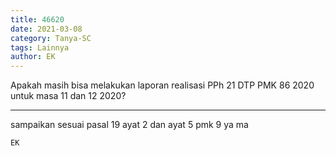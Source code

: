 ```yaml
---
title: 46620
date: 2021-03-08
category: Tanya-SC
tags: Lainnya
author: EK
---
```


Apakah masih bisa melakukan laporan realisasi PPh 21 DTP PMK 86 2020 untuk masa 11 dan 12 2020?

---

sampaikan sesuai pasal 19 ayat 2 dan ayat 5 pmk 9 ya ma

`EK`
